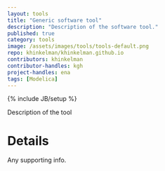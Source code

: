 ```yaml
---
layout: tools
title: "Generic software tool"
description: "Description of the software tool."
published: true
category: tools
image: /assets/images/tools/tools-default.png
repo: khinkelman/khinkelman.github.io
contributors: khinkelman
contributor-handles: kgh
project-handles: ena
tags: [Modelica]
---
```

{% include JB/setup %}


Description of the tool

# Details

Any supporting info.

